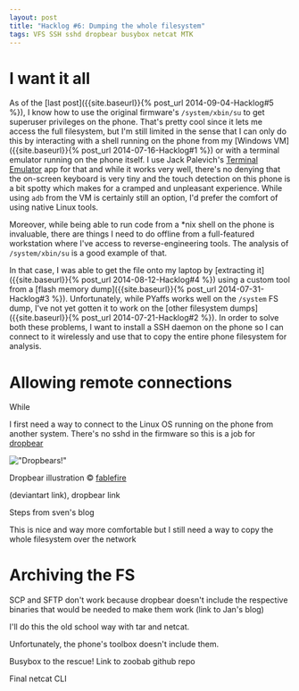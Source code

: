 ```yaml
---
layout: post
title: "Hacklog #6: Dumping the whole filesystem"
tags: VFS SSH sshd dropbear busybox netcat MTK
---
```


# I want it all

As of the [last post]({{site.baseurl}}{% post_url 2014-09-04-Hacklog#5 %}), I know how to use the original firmware's ``/system/xbin/su`` to get superuser privileges on the phone. That's pretty cool since it lets me access the full filesystem, but I'm still limited in the sense that I can only do this by interacting with a shell running on the phone from my [Windows VM]({{site.baseurl}}{% post_url 2014-07-16-Hacklog#1 %}) or with a terminal emulator running on the phone itself. I use Jack Palevich's [Terminal Emulator](https://play.google.com/store/apps/details?id=jackpal.androidterm) app for that and while it works very well, there's no denying that the on-screen keyboard is very tiny and the touch detection on this phone is a bit spotty which makes for a cramped and unpleasant experience. While using ``adb`` from the VM is certainly still an option, I'd prefer the comfort of using native Linux tools.

Moreover, while being able to run code from a \*nix shell on the phone is invaluable, there are things I need to do offline from a full-featured workstation where I've access to reverse-engineering tools. The analysis of ``/system/xbin/su`` is a good example of that.

In that case, I was able to get the file onto my laptop by [extracting it]({{site.baseurl}}{% post_url 2014-08-12-Hacklog#4 %}) using a custom tool from a [flash memory dump]({{site.baseurl}}{% post_url 2014-07-31-Hacklog#3 %}). Unfortunately, while PYaffs works well on the ``/system`` FS dump, I've not yet gotten it to work on the [other filesystem dumps]({{site.baseurl}}{% post_url 2014-07-21-Hacklog#2 %}).
In order to solve both these problems, I want to install a SSH daemon on the phone so I can connect to it wirelessly and use that to copy the entire phone filesystem for analysis.

# Allowing remote connections

While 

I first need a way to connect to the Linux OS running on the phone from another system. There's no sshd in the firmware so this is a job for [dropbear](https://matt.ucc.asn.au/dropbear/dropbear.html)

!["Dropbears!"](http://fc03.deviantart.net/fs71/f/2011/317/2/5/woot_shirt___drop_bears_v2_by_fablefire-d4g4ssa.jpg)

Dropbear illustration © [fablefire](http://fablefire.deviantart.com/art/Woot-Shirt-Drop-Bears-v2-268962490)

(deviantart link), dropbear link

Steps from sven's blog

This is nice and way more comfortable but I still need a way to copy the whole filesystem over the network

# Archiving the FS

SCP and SFTP don't work because dropbear doesn't include the respective binaries that would be needed to make them work (link to Jan's blog)

I'll do this the old school way with tar and netcat.

Unfortunately, the phone's toolbox doesn't include them.

Busybox to the rescue! Link to zoobab github repo

Final netcat CLI
